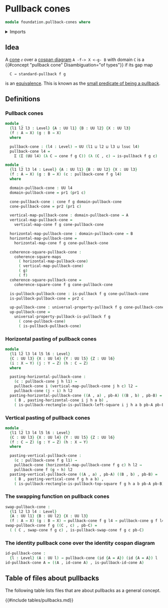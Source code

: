 # Pullback cones

```agda
module foundation.pullback-cones where
```

<details><summary>Imports</summary>

```agda
open import foundation.action-on-identifications-functions
open import foundation.cones-over-cospan-diagrams
open import foundation.dependent-pair-types
open import foundation.dependent-universal-property-equivalences
open import foundation.function-extensionality
open import foundation.fundamental-theorem-of-identity-types
open import foundation.homotopies
open import foundation.homotopy-induction
open import foundation.identity-types
open import foundation.multivariable-homotopies
open import foundation.structure-identity-principle
open import foundation.universe-levels
open import foundation.whiskering-homotopies-composition

open import foundation-core.commuting-squares-of-maps
open import foundation-core.contractible-types
open import foundation-core.equivalences
open import foundation-core.function-types
open import foundation-core.functoriality-dependent-pair-types
open import foundation-core.pullbacks
open import foundation-core.torsorial-type-families
open import foundation-core.transport-along-identifications
open import foundation-core.universal-property-pullbacks
open import foundation-core.whiskering-identifications-concatenation
```

</details>

## Idea

A [cone](foundation.cones-over-cospan-diagrams.md) `𝑐` over a
[cospan diagram](foundation.cospans.md) `A -f-> X <-g- B` with domain `C` is a
{{#concept "pullback cone" Disambiguation="of types"}} if its gap map

```text
  C → standard-pullback f g
```

is an [equivalence](foundation-core.equivalenes.md). This is known as the
[small predicate of being a pullback](foundation-core.pullbacks.md).

## Definitions

### Pullback cones

```agda
module _
  {l1 l2 l3 : Level} {A : UU l1} {B : UU l2} {X : UU l3}
  (f : A → X) (g : B → X)
  where

  pullback-cone : (l4 : Level) → UU (l1 ⊔ l2 ⊔ l3 ⊔ lsuc l4)
  pullback-cone l4 =
    Σ (Σ (UU l4) (λ C → cone f g C)) (λ (C , c) → is-pullback f g c)

module _
  {l1 l2 l3 l4 : Level} {A : UU l1} {B : UU l2} {X : UU l3}
  (f : A → X) (g : B → X) (c : pullback-cone f g l4)
  where

  domain-pullback-cone : UU l4
  domain-pullback-cone = pr1 (pr1 c)

  cone-pullback-cone : cone f g domain-pullback-cone
  cone-pullback-cone = pr2 (pr1 c)

  vertical-map-pullback-cone : domain-pullback-cone → A
  vertical-map-pullback-cone =
    vertical-map-cone f g cone-pullback-cone

  horizontal-map-pullback-cone : domain-pullback-cone → B
  horizontal-map-pullback-cone =
    horizontal-map-cone f g cone-pullback-cone

  coherence-square-pullback-cone :
    coherence-square-maps
      ( horizontal-map-pullback-cone)
      ( vertical-map-pullback-cone)
      ( g)
      ( f)
  coherence-square-pullback-cone =
    coherence-square-cone f g cone-pullback-cone

  is-pullback-pullback-cone : is-pullback f g cone-pullback-cone
  is-pullback-pullback-cone = pr2 c

  up-pullback-cone : universal-property-pullback f g cone-pullback-cone
  up-pullback-cone =
    universal-property-pullback-is-pullback f g
      ( cone-pullback-cone)
      ( is-pullback-pullback-cone)
```

### Horizontal pasting of pullback cones

```agda
module _
  {l1 l2 l3 l4 l5 l6 : Level}
  {C : UU l3} {X : UU l4} {Y : UU l5} {Z : UU l6}
  (i : X → Y) (j : Y → Z) (h : C → Z)
  where

  pasting-horizontal-pullback-cone :
    (c : pullback-cone j h l1) →
    pullback-cone i (vertical-map-pullback-cone j h c) l2 →
    pullback-cone (j ∘ i) h l2
  pasting-horizontal-pullback-cone ((A , a) , pb-A) ((B , b) , pb-B) =
    ( B , pasting-horizontal-cone i j h a b) ,
    ( is-pullback-rectangle-is-pullback-left-square i j h a b pb-A pb-B)
```

### Vertical pasting of pullback cones

```agda
module _
  {l1 l2 l3 l4 l5 l6 : Level}
  {C : UU l3} {X : UU l4} {Y : UU l5} {Z : UU l6}
  (f : C → Z) (g : Y → Z) (h : X → Y)
  where

  pasting-vertical-pullback-cone :
    (c : pullback-cone f g l1) →
    pullback-cone (horizontal-map-pullback-cone f g c) h l2 →
    pullback-cone f (g ∘ h) l2
  pasting-vertical-pullback-cone ((A , a) , pb-A) ((B , b) , pb-B) =
    ( B , pasting-vertical-cone f g h a b) ,
    ( is-pullback-rectangle-is-pullback-top-square f g h a b pb-A pb-B)
```

### The swapping function on pullback cones

```agda
swap-pullback-cone :
  {l1 l2 l3 l4 : Level}
  {A : UU l1} {B : UU l2} {X : UU l3}
  (f : A → X) (g : B → X) → pullback-cone f g l4 → pullback-cone g f l4
swap-pullback-cone f g ((C , c) , pb-C) =
  ( ( C , swap-cone f g c) , is-pullback-swap-cone f g c pb-C)
```

### The identity pullback cone over the identity cospan diagram

```agda
id-pullback-cone :
  {l : Level} (A : UU l) → pullback-cone (id {A = A}) (id {A = A}) l
id-pullback-cone A = ((A , id-cone A) , is-pullback-id-cone A)
```

## Table of files about pullbacks

The following table lists files that are about pullbacks as a general concept.

{{#include tables/pullbacks.md}}
